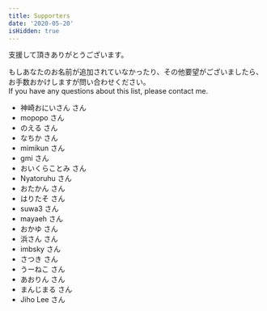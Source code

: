 ```yaml
---
title: Supporters
date: '2020-05-20'
isHidden: true
---
```


支援して頂きありがとうございます。

もしあなたのお名前が追加されていなかったり、その他要望がございましたら、お手数おかけしますが問い合わせください。  
If you have any questions about this list, please contact me.

- 神崎おにいさん さん
- mopopo さん
- のえる さん
- なちか さん
- mimikun さん
- gmi さん
- おいくらことみ さん
- Nyatoruhu さん
- おたかん さん
- はりたそ さん
- suwa3 さん
- mayaeh さん
- おかゆ さん
- 浜さん さん
- imbsky さん
- さつき さん
- うーねこ さん
- あおりん さん
- まんじまる さん
- Jiho Lee さん
